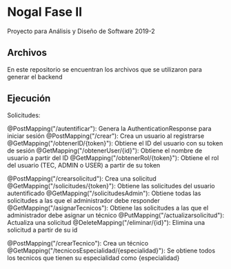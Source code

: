 # Nogal Fase II
Proyecto para Análisis y Diseño de Software 2019-2

## Archivos
En este repositorio se encuentran los archivos que se utilizaron para generar el backend

## Ejecución
Solicitudes:

@PostMapping("/autentificar"): Genera la AuthenticationResponse para iniciar sesión
@PostMapping("/crear"): Crea un usuario al registrarse
@GetMapping("/obtenerID/{token}"): Obtiene el ID del usuario con su token de sesión
@GetMapping("/obtenerUser/{id}"): Obtiene el nombre de usuario a partir del ID
@GetMapping("/obtenerRol/{token}"): Obtiene el rol del usuario (TEC, ADMIN o USER) a partir de su token

@PostMapping("/crearsolicitud"): Crea una solicitud
@GetMapping("/solicitudes/{token}"): Obtiene las solicitudes del usuario autentificado
@GetMapping("/solicitudesAdmin"): Obtiene todas las solicitudes a las que el administrador debe responder
@GetMapping("/asignarTecnicos"): Obtiene las solicitudes a las que el administrador debe asignar un técnico
@PutMapping("/actualizarsolicitud"): Actualiza una solicitud
@DeleteMapping("/eliminar/{id}"): Elimina una solicitud a partir de su id

@PostMapping("/crearTecnico"): Crea un técnico
@GetMapping("/tecnicosEspecialidad/{especialidad}"): Se obtiene todos los tecnicos que tienen su especialidad como {especialidad}
